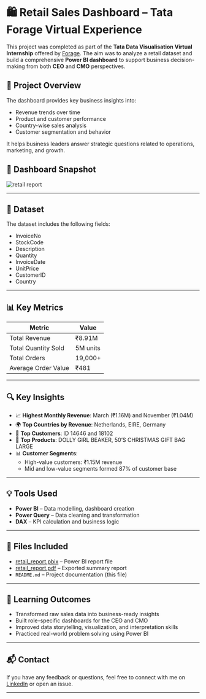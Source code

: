 # 🛍️ Retail Sales Dashboard – Tata Forage Virtual Experience

This project was completed as part of the **Tata Data Visualisation Virtual Internship** offered by [Forage](https://www.theforage.com/). The aim was to analyze a retail dataset and build a comprehensive **Power BI dashboard** to support business decision-making from both **CEO** and **CMO** perspectives.

## 📌 Project Overview

The dashboard provides key business insights into:
- Revenue trends over time
- Product and customer performance
- Country-wise sales analysis
- Customer segmentation and behavior

It helps business leaders answer strategic questions related to operations, marketing, and growth.
## 📸 Dashboard Snapshot


![retail report](https://github.com/user-attachments/assets/c60d69bb-3c56-4df6-ad52-d054e7bb5b8f)



---

## 📂 Dataset

The dataset includes the following fields:
- InvoiceNo
- StockCode
- Description
- Quantity
- InvoiceDate
- UnitPrice
- CustomerID
- Country

---

## 📊 Key Metrics

| Metric                  | Value      |
|-------------------------|------------|
| Total Revenue           | ₹8.91M     |
| Total Quantity Sold     | 5M units   |
| Total Orders            | 19,000+    |
| Average Order Value     | ₹481       |

---

## 🔍 Key Insights

- 📈 **Highest Monthly Revenue**: March (₹1.16M) and November (₹1.04M)
- 🌍 **Top Countries by Revenue**: Netherlands, EIRE, Germany
- 👤 **Top Customers**: ID 14646 and 18102
- 🧾 **Top Products**: DOLLY GIRL BEAKER, 50’S CHRISTMAS GIFT BAG LARGE
- 📊 **Customer Segments**:
  - High-value customers: ₹1.15M revenue
  - Mid and low-value segments formed 87% of customer base

---

## 💡 Tools Used

- **Power BI** – Data modelling, dashboard creation
- **Power Query** – Data cleaning and transformation
- **DAX** – KPI calculation and business logic

---

## 📎 Files Included

- [retail_report.pbix](https://github.com/sindhujak785/Online-Retail-Store-Analysis-/blob/main/retail_report.pbix) – Power BI report file  
- [retail_report.pdf](https://github.com/sindhujak785/Online-Retail-Store-Analysis-/blob/main/retail_report.pdf) – Exported summary report  
- `README.md` – Project documentation (this file)

---

## 🚀 Learning Outcomes

- Transformed raw sales data into business-ready insights  
- Built role-specific dashboards for the CEO and CMO  
- Improved data storytelling, visualization, and interpretation skills  
- Practiced real-world problem solving using Power BI

---

## 📬 Contact

If you have any feedback or questions, feel free to connect with me on [LinkedIn](https://www.linkedin.com/in/sindhuja-kumari-~-data-analyst-74908b344/) or open an issue.

---


